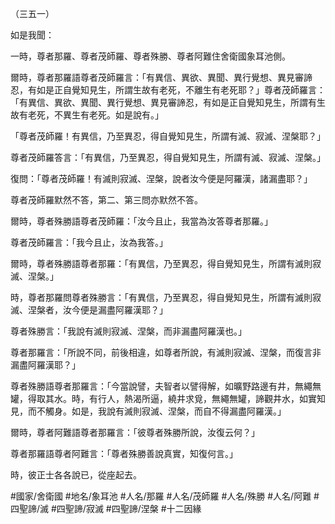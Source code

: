 （三五一）

如是我聞：

一時，尊者那羅、尊者茂師羅、尊者殊勝、尊者阿難住舍衛國象耳池側。

爾時，尊者那羅語尊者茂師羅言：「有異信、異欲、異聞、異行覺想、異見審諦忍，有如是正自覺知見生，所謂生故有老死，不離生有老死耶？」尊者茂師羅言：「有異信、異欲、異聞、異行覺想、異見審諦忍，有如是正自覺知見生，所謂有生故有老死，不異生有老死。如是說有。」

「尊者茂師羅！有異信，乃至異忍，得自覺知見生，所謂有滅、寂滅、涅槃耶？」

尊者茂師羅答言：「有異信，乃至異忍，得自覺知見生，所謂有滅、寂滅、涅槃。」

復問：「尊者茂師羅！有滅則寂滅、涅槃，說者汝今便是阿羅漢，諸漏盡耶？」

尊者茂師羅默然不答，第二、第三問亦默然不答。

爾時，尊者殊勝語尊者茂師羅：「汝今且止，我當為汝答尊者那羅。」

尊者茂師羅言：「我今且止，汝為我答。」

爾時，尊者殊勝語尊者那羅：「有異信，乃至異忍，得自覺知見生，所謂有滅則寂滅、涅槃。」

時，尊者那羅問尊者殊勝言：「有異信，乃至異忍，得自覺知見生，所謂有滅則寂滅、涅槃者，汝今便是漏盡阿羅漢耶？」

尊者殊勝言：「我說有滅則寂滅、涅槃，而非漏盡阿羅漢也。」

尊者那羅言：「所說不同，前後相違，如尊者所說，有滅則寂滅、涅槃，而復言非漏盡阿羅漢耶？」

尊者殊勝語尊者那羅言：「今當說譬，夫智者以譬得解，如曠野路邊有井，無繩無罐，得取其水。時，有行人，熱渴所逼，繞井求覓，無繩無罐，諦觀井水，如實知見，而不觸身。如是，我說有滅則寂滅、涅槃，而自不得漏盡阿羅漢。」

爾時，尊者阿難語尊者那羅言：「彼尊者殊勝所說，汝復云何？」

尊者那羅語尊者阿難言：「尊者殊勝善說真實，知復何言。」

時，彼正士各各說已，從座起去。

#國家/舍衛國
#地名/象耳池
#人名/那羅
#人名/茂師羅
#人名/殊勝
#人名/阿難
#四聖諦/滅
#四聖諦/寂滅
#四聖諦/涅槃
#十二因緣
